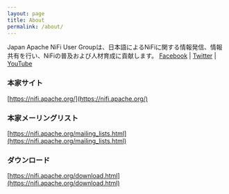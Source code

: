 ```yaml
---
layout: page
title: About
permalink: /about/
---
```

Japan Apache NiFi User Groupは、日本語によるNiFiに関する情報発信、情報共有を行い、NiFiの普及および人材育成に貢献します。
[Facebook](https://www.facebook.com/groups/futureofdatajp) | [Twitter](https://twitter.com/futureofdatajp) | [YouTube](https://www.youtube.com/channel/UCONEEY4zevUmPC4TLT1Vbxg)

### 本家サイト
[https://nifi.apache.org/](https://nifi.apache.org/)

### 本家メーリングリスト
[https://nifi.apache.org/mailing_lists.html](https://nifi.apache.org/mailing_lists.html)

### ダウンロード
[https://nifi.apache.org/download.html](https://nifi.apache.org/download.html)
